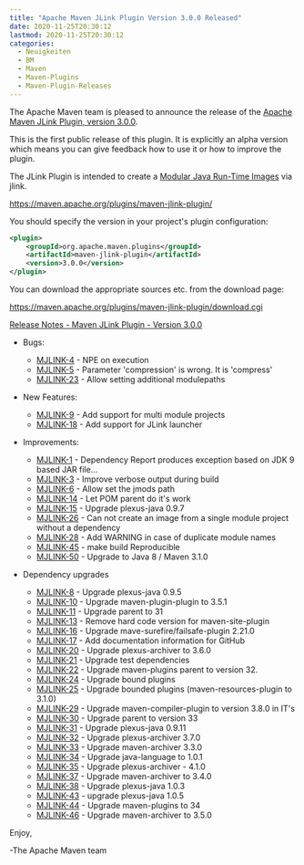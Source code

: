```yaml
---
title: "Apache Maven JLink Plugin Version 3.0.0 Released"
date: 2020-11-25T20:30:12
lastmod: 2020-11-25T20:30:12
categories:
  - Neuigkeiten
  - BM
  - Maven
  - Maven-Plugins
  - Maven-Plugin-Releases
---
```

The Apache Maven team is pleased to announce the release of the 
[Apache Maven JLink Plugin, version 3.0.0](https://maven.apache.org/plugins/maven-jlink-plugin/).

This is the first public release of this plugin. It is explicitly an alpha version which 
means you can give feedback how to use it or how to improve the plugin.

The JLink Plugin is intended to create a [Modular Java Run-Time Images](https://openjdk.java.net/jeps/220) via jlink.

https://maven.apache.org/plugins/maven-jlink-plugin/

You should specify the version in your project's plugin configuration:

```xml
<plugin>
    <groupId>org.apache.maven.plugins</groupId>
    <artifactId>maven-jlink-plugin</artifactId>
    <version>3.0.0</version>
</plugin>
``` 

You can download the appropriate sources etc. from the download page:

https://maven.apache.org/plugins/maven-jlink-plugin/download.cgi

<!-- more -->

[Release Notes - Maven JLink Plugin - Version 3.0.0](https://issues.apache.org/jira/secure/ReleaseNote.jspa?projectId=12321432&version=12343851)

* Bugs:

  * [MJLINK-4](https://issues.apache.org/jira/browse/MJLINK-4) - NPE on execution
  * [MJLINK-5](https://issues.apache.org/jira/browse/MJLINK-5) - Parameter 'compression' is wrong. It is 'compress'
  * [MJLINK-23](https://issues.apache.org/jira/browse/MJLINK-23) - Allow setting additional modulepaths

* New Features:

  * [MJLINK-9](https://issues.apache.org/jira/browse/MJLINK-9) - Add support for multi module projects
  * [MJLINK-18](https://issues.apache.org/jira/browse/MJLINK-18) - Add support for JLink launcher

* Improvements:

  * [MJLINK-1](https://issues.apache.org/jira/browse/MJLINK-1) - Dependency Report produces exception based on JDK 9 based JAR file...
  * [MJLINK-3](https://issues.apache.org/jira/browse/MJLINK-3) - Improve verbose output during build
  * [MJLINK-6](https://issues.apache.org/jira/browse/MJLINK-6) - Allow set the jmods path
  * [MJLINK-14](https://issues.apache.org/jira/browse/MJLINK-14) - Let POM parent do it's work
  * [MJLINK-15](https://issues.apache.org/jira/browse/MJLINK-15) - Upgrade plexus-java 0.9.7
  * [MJLINK-26](https://issues.apache.org/jira/browse/MJLINK-26) - Can not create an image from a single module project without a dependency
  * [MJLINK-28](https://issues.apache.org/jira/browse/MJLINK-28) - Add WARNING in case of duplicate module names
  * [MJLINK-45](https://issues.apache.org/jira/browse/MJLINK-45) - make build Reproducible
  * [MJLINK-50](https://issues.apache.org/jira/browse/MJLINK-50) - Upgrade to Java 8 / Maven 3.1.0

* Dependency upgrades

  * [MJLINK-8](https://issues.apache.org/jira/browse/MJLINK-8) - Upgrade plexus-java 0.9.5
  * [MJLINK-10](https://issues.apache.org/jira/browse/MJLINK-10) - Upgrade maven-plugin-plugin to 3.5.1
  * [MJLINK-11](https://issues.apache.org/jira/browse/MJLINK-11) - Upgrade parent to 31
  * [MJLINK-13](https://issues.apache.org/jira/browse/MJLINK-13) - Remove hard code version for maven-site-plugin
  * [MJLINK-16](https://issues.apache.org/jira/browse/MJLINK-16) - Upgrade mave-surefire/failsafe-plugin 2.21.0
  * [MJLINK-17](https://issues.apache.org/jira/browse/MJLINK-17) - Add documentation information for GitHub
  * [MJLINK-20](https://issues.apache.org/jira/browse/MJLINK-20) - Upgrade plexus-archiver to 3.6.0
  * [MJLINK-21](https://issues.apache.org/jira/browse/MJLINK-21) - Upgrade test dependencies
  * [MJLINK-22](https://issues.apache.org/jira/browse/MJLINK-22) - Upgrade maven-plugins parent to version 32.
  * [MJLINK-24](https://issues.apache.org/jira/browse/MJLINK-24) - Upgrade bound plugins
  * [MJLINK-25](https://issues.apache.org/jira/browse/MJLINK-25) - Upgrade bounded plugins (maven-resources-plugin to 3.1.0)
  * [MJLINK-29](https://issues.apache.org/jira/browse/MJLINK-29) - Upgrade maven-compiler-plugin to version 3.8.0 in IT's
  * [MJLINK-30](https://issues.apache.org/jira/browse/MJLINK-30) - Upgrade parent to version 33
  * [MJLINK-31](https://issues.apache.org/jira/browse/MJLINK-31) - Upgrade plexus-java 0.9.11
  * [MJLINK-32](https://issues.apache.org/jira/browse/MJLINK-32) - Upgrade plexus-archiver 3.7.0
  * [MJLINK-33](https://issues.apache.org/jira/browse/MJLINK-33) - Upgrade maven-archiver 3.3.0
  * [MJLINK-34](https://issues.apache.org/jira/browse/MJLINK-34) - Upgrade java-language to 1.0.1
  * [MJLINK-35](https://issues.apache.org/jira/browse/MJLINK-35) - Upgrade plexus-archiver - 4.1.0
  * [MJLINK-37](https://issues.apache.org/jira/browse/MJLINK-37) - Upgrade maven-archiver to 3.4.0
  * [MJLINK-38](https://issues.apache.org/jira/browse/MJLINK-38) - Upgrade plexus-java 1.0.3
  * [MJLINK-43](https://issues.apache.org/jira/browse/MJLINK-43) - upgrade plexus-java 1.0.5
  * [MJLINK-44](https://issues.apache.org/jira/browse/MJLINK-44) - Upgrade maven-plugins to 34
  * [MJLINK-46](https://issues.apache.org/jira/browse/MJLINK-46) - Upgrade maven-archiver to 3.5.0


Enjoy,

-The Apache Maven team
